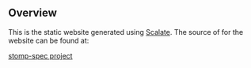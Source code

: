 Overview
--------

This is the static website generated using 
[Scalate](http://scalate.fusesource.org).  The source of for
the website can be found at:

[stomp-spec project](http://github.com/stomp/stomp-spec)
